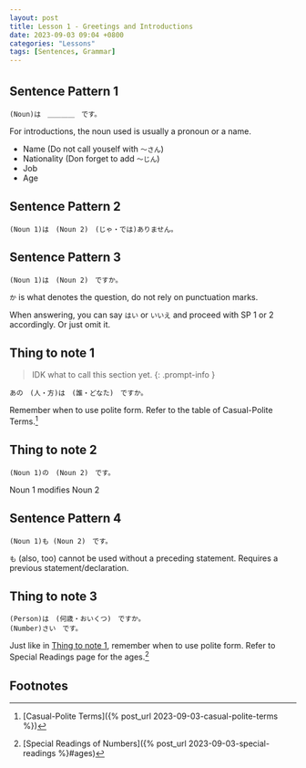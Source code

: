 ```yaml
---
layout: post
title: Lesson 1 - Greetings and Introductions
date: 2023-09-03 09:04 +0800
categories: "Lessons"
tags: [Sentences, Grammar]
---
```


## Sentence Pattern 1　
```
(Noun)は　＿＿＿＿　です。
```
For introductions, the noun used is usually a pronoun or a name.

+ Name (Do not call youself with `〜さん`)
+ Nationality (Don forget to add `〜じん`)
+ Job
+ Age

## Sentence Pattern 2
```
(Noun 1)は　(Noun 2)　(じゃ・では)ありません。
```

## Sentence Pattern 3
```
(Noun 1)は　(Noun 2)　ですか。
```
`か` is what denotes the question, do not rely on punctuation marks.

When answering, you can say `はい` or `いいえ` and proceed with SP 1 or 2 accordingly. Or just omit it.

## Thing to note 1
> IDK what to call this section yet.
{: .prompt-info }
```
あの　(人・方)は　(誰・どなた)　ですか。
```
Remember when to use polite form. Refer to the table of Casual-Polite Terms.[^fn1]

## Thing to note 2
```
(Noun 1)の　(Noun 2)　です。
```
Noun 1 modifies Noun 2

## Sentence Pattern 4
```
(Noun 1)も (Noun 2)　です。
```
`も` (also, too) cannot be used without a preceding statement. Requires a previous statement/declaration.

## Thing to note 3
```
(Person)は　(何歳・おいくつ)　ですか。
(Number)さい　です。
```
Just like in [Thing to note 1](#thing-to-note-1), remember when to use polite form.
Refer to Special Readings page for the ages.[^fn2]

## Footnotes
[^fn1]: [Casual-Polite Terms]({% post_url 2023-09-03-casual-polite-terms %})
[^fn2]: [Special Readings of Numbers]({% post_url 2023-09-03-special-readings %}#ages)